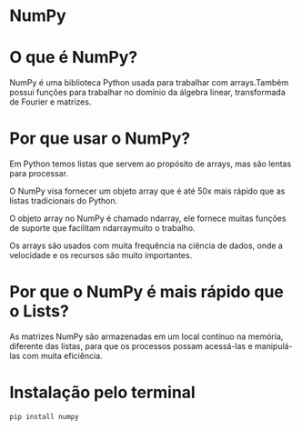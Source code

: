 # NumPy

# O que é NumPy?
NumPy é uma biblioteca Python usada para trabalhar com arrays.Também possui funções para trabalhar no domínio da álgebra linear, transformada de Fourier e matrizes.

# Por que usar o NumPy?
Em Python temos listas que servem ao propósito de arrays, mas são lentas para processar.

O NumPy visa fornecer um objeto array que é até 50x mais rápido que as listas tradicionais do Python.

O objeto array no NumPy é chamado ndarray, ele fornece muitas funções de suporte que facilitam ndarraymuito o trabalho.

Os arrays são usados ​​com muita frequência na ciência de dados, onde a velocidade e os recursos são muito importantes.

# Por que o NumPy é mais rápido que o Lists?
As matrizes NumPy são armazenadas em um local contínuo na memória, diferente das listas, para que os processos possam acessá-las e manipulá-las com muita eficiência.

# Instalação pelo terminal
    pip install numpy
